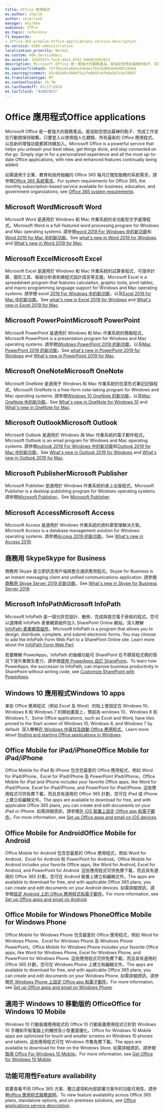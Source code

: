 ```yaml
---
title: Office 應用程式
ms.author: sharik
author: skjerland
manager: mnirkhe
audience: ITPro
ms.topic: reference
f1_keywords:
- office-365-proplus-office-applications-service-description
ms.service: o365-administration
localization_priority: Normal
ms.custom: Adm_ServiceDesc
ms.assetid: 142d5d73-fac4-45a1-b742-846953943813
description: Microsoft Office 是一套強大的服務產品，能協助您想出最棒的點子、完成工作並在行動間保持聯繫。只要登入以使用個人化體驗，所有最新的 Office 應用程式，以及新的增強功能都將持續加入。
ms.openlocfilehash: 72ffbac42a0d2a2ebdecf9316d6016d50022d464
ms.sourcegitcommit: 83c602d9c498df5a2fe0095c6fb0a267c8a708b7
ms.translationtype: MT
ms.contentlocale: zh-TW
ms.lasthandoff: 03/17/2020
ms.locfileid: "42687923"
---
```

# <a name="office-applications"></a><span data-ttu-id="eb14f-104">Office 應用程式</span><span class="sxs-lookup"><span data-stu-id="eb14f-104">Office applications</span></span>

<span data-ttu-id="eb14f-p102">Microsoft Office 是一套強大的服務產品，能協助您想出最棒的點子、完成工作並在行動間保持聯繫。只要登入以使用個人化體驗，所有最新的 Office 應用程式，以及新的增強功能都將持續加入。</span><span class="sxs-lookup"><span data-stu-id="eb14f-p102">Microsoft Office is a powerful service that helps you unleash your best ideas, get things done, and stay connected on the go. Simply sign in for a personalized experience and all the most up-to-date Office applications, with new and enhanced features continually being added.</span></span>
  
<span data-ttu-id="eb14f-107">如需適用于企業、教育和政府組織的 Office 365 每月訂閱型服務的系統需求，請參閱[Office 365 系統需求](https://products.office.com/office-system-requirements/#Office365forBEG)。</span><span class="sxs-lookup"><span data-stu-id="eb14f-107">For system requirements for Office 365, the monthly subscription-based service available for business, education, and government organizations, see [Office 365 system requirements](https://products.office.com/office-system-requirements/#Office365forBEG).</span></span>
  
## <a name="microsoft-word"></a><span data-ttu-id="eb14f-108">Microsoft Word</span><span class="sxs-lookup"><span data-stu-id="eb14f-108">Microsoft Word</span></span>

<span data-ttu-id="eb14f-109">Microsoft Word 是適用於 Windows 和 Mac 作業系統的全功能型文字處理程式。</span><span class="sxs-lookup"><span data-stu-id="eb14f-109">Microsoft Word is a full-featured word processing program for Windows and Mac operating systems.</span></span> <span data-ttu-id="eb14f-110">請參閱[word 2019 For Windows 中的新功能](https://support.office.com/article/what-s-new-in-word-2019-for-windows-d3d31e5e-2bb8-4433-80bb-08279beef4b3)和[Word 2019 for Mac 中的新功能](https://support.office.com/article/what-s-new-in-word-2019-for-mac-247e0cd4-a758-4b42-a157-42eb8853aef5)。</span><span class="sxs-lookup"><span data-stu-id="eb14f-110">See [what's new in Word 2019 for Windows](https://support.office.com/article/what-s-new-in-word-2019-for-windows-d3d31e5e-2bb8-4433-80bb-08279beef4b3) and [What's new in Word 2019 for Mac](https://support.office.com/article/what-s-new-in-word-2019-for-mac-247e0cd4-a758-4b42-a157-42eb8853aef5).</span></span>
  
## <a name="microsoft-excel"></a><span data-ttu-id="eb14f-111">Microsoft Excel</span><span class="sxs-lookup"><span data-stu-id="eb14f-111">Microsoft Excel</span></span>

<span data-ttu-id="eb14f-112">Microsoft Excel 是適用於 Windows 和 Mac 作業系統的試算表程式，可提供計算、圖形工具、樞紐分析表和微程式設計語言等支援。</span><span class="sxs-lookup"><span data-stu-id="eb14f-112">Microsoft Excel is a spreadsheet program that features calculation, graphic tools, pivot tables, and macro programming language support for Windows and Mac operating systems.</span></span> <span data-ttu-id="eb14f-113">請參閱 excel [2019 For Windows 中的新功能](https://support.office.com/article/what-s-new-in-excel-2019-for-windows-5a201203-1155-4055-82a5-82bf0994631f)，以及[Excel 2019 for Mac 中的新功能](https://support.office.com/article/what-s-new-in-excel-2019-for-mac-5ce129d3-9e5c-417f-9545-fb6f7b72674d)。</span><span class="sxs-lookup"><span data-stu-id="eb14f-113">See [what's new in Excel 2019 for Windows](https://support.office.com/article/what-s-new-in-excel-2019-for-windows-5a201203-1155-4055-82a5-82bf0994631f) and [What's new in Excel 2019 for Mac](https://support.office.com/article/what-s-new-in-excel-2019-for-mac-5ce129d3-9e5c-417f-9545-fb6f7b72674d).</span></span>
  
## <a name="microsoft-powerpoint"></a><span data-ttu-id="eb14f-114">Microsoft PowerPoint</span><span class="sxs-lookup"><span data-stu-id="eb14f-114">Microsoft PowerPoint</span></span>

<span data-ttu-id="eb14f-115">Microsoft PowerPoint 是適用於 Windows 和 Mac 作業系統的簡報程式。</span><span class="sxs-lookup"><span data-stu-id="eb14f-115">Microsoft PowerPoint is a presentation program for Windows and Mac operating systems.</span></span> <span data-ttu-id="eb14f-116">請參閱[Windows PowerPoint 2019 的新功能](https://support.office.com/article/what-s-new-in-powerpoint-2019-for-windows-8355a56a-f643-42d2-8454-784fa9b3d109)，以及[Mac PowerPoint 2019 的新功能](https://support.office.com/article/what-s-new-in-powerpoint-2019-for-mac-5038ba79-48c5-40f0-adff-11489e5d6fed)。</span><span class="sxs-lookup"><span data-stu-id="eb14f-116">See [what's new in PowerPoint 2019 for Windows](https://support.office.com/article/what-s-new-in-powerpoint-2019-for-windows-8355a56a-f643-42d2-8454-784fa9b3d109) and [What's new in PowerPoint 2019 for Mac](https://support.office.com/article/what-s-new-in-powerpoint-2019-for-mac-5038ba79-48c5-40f0-adff-11489e5d6fed).</span></span>
  
## <a name="microsoft-onenote"></a><span data-ttu-id="eb14f-117">Microsoft OneNote</span><span class="sxs-lookup"><span data-stu-id="eb14f-117">Microsoft OneNote</span></span>

<span data-ttu-id="eb14f-118">Microsoft OneNote 是適用于 Windows 和 Mac 作業系統的任意形式筆記記錄程式。</span><span class="sxs-lookup"><span data-stu-id="eb14f-118">Microsoft OneNote is a free-form note-taking program for Windows and Mac operating systems.</span></span> <span data-ttu-id="eb14f-119">請參閱[Windows 10 OneNote 的新功能](https://support.office.com/article/what-s-new-in-onenote-for-windows-10-1477d5de-f4fd-4943-b18a-ff17091161ea)，以及[Mac OneNote 中的新功能](https://support.office.com/article/see-what-s-new-in-onenote-for-mac-c82d3f15-252f-452a-89ba-e09fbe418829)。</span><span class="sxs-lookup"><span data-stu-id="eb14f-119">See [What's new in OneNote for Windows 10](https://support.office.com/article/what-s-new-in-onenote-for-windows-10-1477d5de-f4fd-4943-b18a-ff17091161ea) and [What's new in OneNote for Mac](https://support.office.com/article/see-what-s-new-in-onenote-for-mac-c82d3f15-252f-452a-89ba-e09fbe418829).</span></span>
  
## <a name="microsoft-outlook"></a><span data-ttu-id="eb14f-120">Microsoft Outlook</span><span class="sxs-lookup"><span data-stu-id="eb14f-120">Microsoft Outlook</span></span>

<span data-ttu-id="eb14f-121">Microsoft Outlook 是適用於 Windows 與 Mac 作業系統的電子郵件程式。</span><span class="sxs-lookup"><span data-stu-id="eb14f-121">Microsoft Outlook is an email program for Windows and Mac operating systems.</span></span> <span data-ttu-id="eb14f-122">請參閱[outlook 2019 For Windows 中的新功能](https://support.office.com/article/what-s-new-in-outlook-2019-for-windows-0c64df36-0908-4ff6-a7fc-573a62800525)和[Outlook 2019 for Mac 中的新功能](https://support.office.com/article/what-s-new-in-outlook-2019-for-mac-05736033-f99e-4cb2-88aa-01e979b0736b)。</span><span class="sxs-lookup"><span data-stu-id="eb14f-122">See [What's new in Outlook 2019 for Windows](https://support.office.com/article/what-s-new-in-outlook-2019-for-windows-0c64df36-0908-4ff6-a7fc-573a62800525) and [What's new in Outlook 2019 for Mac](https://support.office.com/article/what-s-new-in-outlook-2019-for-mac-05736033-f99e-4cb2-88aa-01e979b0736b).</span></span>
  
## <a name="microsoft-publisher"></a><span data-ttu-id="eb14f-123">Microsoft Publisher</span><span class="sxs-lookup"><span data-stu-id="eb14f-123">Microsoft Publisher</span></span>

<span data-ttu-id="eb14f-124">Microsoft Publisher 是適用於 Windows 作業系統的桌上出版程式。</span><span class="sxs-lookup"><span data-stu-id="eb14f-124">Microsoft Publisher is a desktop publishing program for Windows operating systems.</span></span> <span data-ttu-id="eb14f-125">請參閱[Microsoft Publisher](https://products.office.com/publisher)。</span><span class="sxs-lookup"><span data-stu-id="eb14f-125">See [Microsoft Publisher](https://products.office.com/publisher).</span></span>
  
## <a name="microsoft-access"></a><span data-ttu-id="eb14f-126">Microsoft Access</span><span class="sxs-lookup"><span data-stu-id="eb14f-126">Microsoft Access</span></span>

<span data-ttu-id="eb14f-127">Microsoft Access 是適用於 Windows 作業系統的資料庫管理解決方案。</span><span class="sxs-lookup"><span data-stu-id="eb14f-127">Microsoft Access is a database management solution for Windows operating systems.</span></span> <span data-ttu-id="eb14f-128">請參閱[Access 2019 的新功能](https://support.office.com/article/what-s-new-in-access-2019-f52c5317-3494-4105-9c56-5a2abb8e0f87)。</span><span class="sxs-lookup"><span data-stu-id="eb14f-128">See [What's new in Access 2019](https://support.office.com/article/what-s-new-in-access-2019-f52c5317-3494-4105-9c56-5a2abb8e0f87).</span></span>
  
## <a name="skype-for-business"></a><span data-ttu-id="eb14f-129">商務用 Skype</span><span class="sxs-lookup"><span data-stu-id="eb14f-129">Skype for Business</span></span>

<span data-ttu-id="eb14f-130">商務用 Skype 是立即訊息用戶端與整合通訊應用程式。</span><span class="sxs-lookup"><span data-stu-id="eb14f-130">Skype for Business is an instant messaging client and unified communications application.</span></span> <span data-ttu-id="eb14f-131">請參閱[商務用 Skype Server 2019 的新功能](https://docs.microsoft.com/skypeforbusiness/whats-new)。</span><span class="sxs-lookup"><span data-stu-id="eb14f-131">See [What's new in Skype for Business Server 2019](https://docs.microsoft.com/skypeforbusiness/whats-new).</span></span>
  
## <a name="microsoft-infopath"></a><span data-ttu-id="eb14f-132">Microsoft InfoPath</span><span class="sxs-lookup"><span data-stu-id="eb14f-132">Microsoft InfoPath</span></span>

<span data-ttu-id="eb14f-p111">Microsoft InfoPath 是一個允許您設計、散佈、完成與提交電子表格的程式。您可以選擇將 InfoPath 表單網頁組件加入 SharePoint Online 網站。深入瞭解 [InfoPath 表單網頁組件](https://go.microsoft.com/fwlink/p/?LinkId=271687)。</span><span class="sxs-lookup"><span data-stu-id="eb14f-p111">Microsoft InfoPath is a program that allows you to design, distribute, complete, and submit electronic forms. You may choose to add the InfoPath Form Web Part to a SharePoint Online site. Learn more about the [InfoPath Form Web Part](https://go.microsoft.com/fwlink/p/?LinkId=271687).</span></span>

<span data-ttu-id="eb14f-136">若要瞭解 PowerApps，InfoPath 的後續功能可 SharePoint 在不撰寫程式碼的情況下提升業務生產力，請參閱[使用 PowerApps 自訂 SharePoint](https://powerapps.microsoft.com/infopath/)。</span><span class="sxs-lookup"><span data-stu-id="eb14f-136">To learn how PowerApps, the successor to InfoPath, can improve business productivity in SharePoint without writing code, see [Customize SharePoint with PowerApps](https://powerapps.microsoft.com/infopath/).</span></span>
  
## <a name="windows-10-apps"></a><span data-ttu-id="eb14f-137">Windows 10 應用程式</span><span class="sxs-lookup"><span data-stu-id="eb14f-137">Windows 10 apps</span></span>

<span data-ttu-id="eb14f-138">某些 Office 應用程式（例如 Excel 及 Word）的貼上會固定在 Windows 10、Windows 8 和 Windows 7 的開始畫面上，預設為 windows 10、Windows 8 和 Windows 7。</span><span class="sxs-lookup"><span data-stu-id="eb14f-138">Some Office applications, such as Excel and Word, have tiles pinned to the Start screen of Windows 10, Windows 8, and Windows 7 by default.</span></span> <span data-ttu-id="eb14f-139">深入瞭解[在 Windows 中尋找及啟動 Office 應用程式](https://support.office.com/article/can-t-find-office-applications-in-windows-10-windows-8-or-windows-7-907ce545-6ae8-459b-8d9d-de6764a635d6?ocmsassetID=HA103581103&CTT=1&CorrelationId=03707eae-b946-462a-b3c6-f0fc04f55611&ui=en-US&rs=en-US&ad=US#ID0EAABAAA=Windows_8.1_or_Windows_8)。</span><span class="sxs-lookup"><span data-stu-id="eb14f-139">Learn more about [finding and starting Office applications in Windows](https://support.office.com/article/can-t-find-office-applications-in-windows-10-windows-8-or-windows-7-907ce545-6ae8-459b-8d9d-de6764a635d6?ocmsassetID=HA103581103&CTT=1&CorrelationId=03707eae-b946-462a-b3c6-f0fc04f55611&ui=en-US&rs=en-US&ad=US#ID0EAABAAA=Windows_8.1_or_Windows_8).</span></span>
  
## <a name="office-mobile-for-ipadiphone"></a><span data-ttu-id="eb14f-140">Office Mobile for iPad/iPhone</span><span class="sxs-lookup"><span data-stu-id="eb14f-140">Office Mobile for iPad/iPhone</span></span>

<span data-ttu-id="eb14f-141">Office Mobile for iPad 和 iPhone 包含您最愛的 Office 應用程式，例如 Word for iPad/iPhone、Excel for iPad/iPhone 及 PowerPoint iPad/iPhone。</span><span class="sxs-lookup"><span data-stu-id="eb14f-141">Office Mobile for iPad and iPhone includes your favorite Office apps, like Word for iPad/iPhone, Excel for iPad/iPhone, and PowerPoint for iPad/iPhone.</span></span> <span data-ttu-id="eb14f-142">這些應用程式可供免費下載，而且具有適用的 Office 365 計劃，您可在 iPad 或 iPhone 上建立和編輯文件。</span><span class="sxs-lookup"><span data-stu-id="eb14f-142">The apps are available to download for free, and with applicable Office 365 plans, you can create and edit documents on your iPad or iPhone.</span></span> <span data-ttu-id="eb14f-143">如需詳細資訊，請參閱[在 iOS 裝置上設定 Office app 和電子郵件](https://support.office.com/article/set-up-office-apps-and-email-on-ios-devices-0402b37e-49c4-4419-a030-f34c2013041f?ui=en-US&rs=en-US&ad=US)。</span><span class="sxs-lookup"><span data-stu-id="eb14f-143">For more information, see [Set up Office apps and email on iOS devices](https://support.office.com/article/set-up-office-apps-and-email-on-ios-devices-0402b37e-49c4-4419-a030-f34c2013041f?ui=en-US&rs=en-US&ad=US).</span></span>

## <a name="office-mobile-for-android"></a><span data-ttu-id="eb14f-144">Office Mobile for Android</span><span class="sxs-lookup"><span data-stu-id="eb14f-144">Office Mobile for Android</span></span>

<span data-ttu-id="eb14f-145">Office Mobile for Android 包含您最愛的 Office 應用程式，例如 Word for Android、Excel for Android 和 PowerPoint for Android。</span><span class="sxs-lookup"><span data-stu-id="eb14f-145">Office Mobile for Android includes your favorite Office apps, like Word for Android, Excel for Android, and PowerPoint for Android.</span></span> <span data-ttu-id="eb14f-146">這些應用程式可供免費下載，而且具有適用的 Office 365 計劃，您可在 Android 裝置上建立和編輯文件。</span><span class="sxs-lookup"><span data-stu-id="eb14f-146">The apps are available to download for free, and with applicable Office 365 plans, you can create and edit documents on your Android devices.</span></span> <span data-ttu-id="eb14f-147">如需詳細資訊，請參閱[設定 Android 上的 Office 應用程式和電子郵件](https://support.office.com/article/set-up-office-apps-and-email-on-android-6ef2ebf2-fc2d-474a-be4a-5a801365c87f?ui=en-US&rs=en-US&ad=US)。</span><span class="sxs-lookup"><span data-stu-id="eb14f-147">For more information, see [Set up Office apps and email on Android](https://support.office.com/article/set-up-office-apps-and-email-on-android-6ef2ebf2-fc2d-474a-be4a-5a801365c87f?ui=en-US&rs=en-US&ad=US).</span></span>

## <a name="office-mobile-for-windows-phone"></a><span data-ttu-id="eb14f-148">Office Mobile for Windows Phone</span><span class="sxs-lookup"><span data-stu-id="eb14f-148">Office Mobile for Windows Phone</span></span>

<span data-ttu-id="eb14f-149">Office Mobile for Windows Phone 包含最愛的 Office 應用程式，例如 Word for Windows Phone、Excel for Windows Phone 及 Windows Phone PowerPoint。</span><span class="sxs-lookup"><span data-stu-id="eb14f-149">Office Mobile for Windows Phone includes your favorite Office apps, like Word for Windows Phone, Excel for Windows Phone, and PowerPoint for Windows Phone.</span></span> <span data-ttu-id="eb14f-150">這些應用程式可供免費下載，而且具有適用的 Office 365 計劃，您可在 Windows Phone 上建立和編輯文件。</span><span class="sxs-lookup"><span data-stu-id="eb14f-150">The apps are available to download for free, and with applicable Office 365 plans, you can create and edit documents on your Windows Phone.</span></span> <span data-ttu-id="eb14f-151">如需詳細資訊，請參閱[在 Windows Phone 上設定 Office app 和電子郵件](https://support.office.com/article/set-up-office-apps-and-email-on-windows-phone-9bccc8b8-a321-4d0d-a45e-6e06a3438e43?ui=en-US&rs=en-US&ad=US)。</span><span class="sxs-lookup"><span data-stu-id="eb14f-151">For more information, see [Set up Office apps and email on Windows Phone](https://support.office.com/article/set-up-office-apps-and-email-on-windows-phone-9bccc8b8-a321-4d0d-a45e-6e06a3438e43?ui=en-US&rs=en-US&ad=US).</span></span>

## <a name="office-for-windows-10-mobile"></a><span data-ttu-id="eb14f-152">適用于 Windows 10 移動版的 Office</span><span class="sxs-lookup"><span data-stu-id="eb14f-152">Office for Windows 10 Mobile</span></span>

<span data-ttu-id="eb14f-153">Windows 10 行動裝置應用程式的 Office 10 行動裝置應用程式已針對 Windows 10 手機和平板電腦上的觸控及小型畫面優化。</span><span class="sxs-lookup"><span data-stu-id="eb14f-153">Office for Windows 10 Mobile apps are optimized for touch and smaller screens on Windows 10 phones and tablets.</span></span> <span data-ttu-id="eb14f-154">這些應用程式可在 Windows 市集免費下載。</span><span class="sxs-lookup"><span data-stu-id="eb14f-154">The apps are available to download for free on the Windows Store.</span></span> <span data-ttu-id="eb14f-155">如需詳細資訊，請參閱[取得 Office For Windows 10 Mobile](https://products.office.com/mobile/office-mobile-apps-for-windows)。</span><span class="sxs-lookup"><span data-stu-id="eb14f-155">For more information, see [Get Office for Windows 10 Mobile](https://products.office.com/mobile/office-mobile-apps-for-windows).</span></span>
  
## <a name="feature-availability"></a><span data-ttu-id="eb14f-156">功能可用性</span><span class="sxs-lookup"><span data-stu-id="eb14f-156">Feature availability</span></span>

<span data-ttu-id="eb14f-157">若要查看不同 Office 365 方案、獨立選項和內部部署方案中的功能可用性，請參閱[office 應用程式服務說明](office-applications-service-description.md)。</span><span class="sxs-lookup"><span data-stu-id="eb14f-157">To view feature availability across Office 365 plans, standalone options, and on-premises solutions, see [Office applications service description](office-applications-service-description.md).</span></span>
  